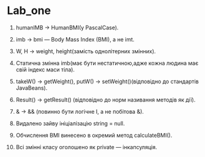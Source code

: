 # Lab_one
1. humanIMB → HumanBMI(у PascalCase).

2. imb → bmi — Body Mass Index (BMI), а не imt.

3. W, H → weight, height(замість однолітерних змінних).

4. Статична змінна imb(має бути нестатичною,адже кожна людина має свій індекс маси тіла).
   
5. takeW() → getWeight(), putW() → setWeight()(відповідно до стандартів JavaBeans).

6. Result() → getResult() (відповідно до норм називання методів як дії).

7. & → && (повинно бути логічне І, а не побітова &).

8. Видалено зайву ініціалізацію string = null.

9. Обчислення BMI винесено в окремий метод calculateBMI().

10. Всі змінні класу оголошено як private — інкапсуляція.
